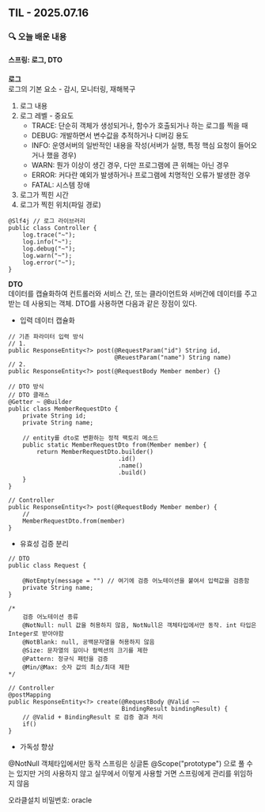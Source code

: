 ## TIL - 2025.07.16

### 🔍 오늘 배운 내용

#### 스프링: 로그, DTO

**로그**   
로그의 기본 요소 - 감시, 모니터링, 재해복구   

1. 로그 내용
2. 로그 레벨 - 중요도
    - TRACE: 단순히 객체가 생성되거나, 함수가 호출되거나 하는 로그를 찍을 때
    - DEBUG: 개발하면서 변수값을 추적하거나 디버깅 용도
    - INFO: 운영서버의 일반적인 내용을 작성(서버가 실행, 특정 핵심 요청이 들어오거나 했을 경우)
    - WARN: 뭔가 이상이 생긴 경우, 다만 프로그램에 큰 위해는 아닌 경우
    - ERROR: 커다란 예외가 발생하거나 프로그램에 치명적인 오류가 발생한 경우
    - FATAL: 시스템 장애
3. 로그가 찍힌 시간
4. 로그가 찍힌 위치(파일 경로)
```
@Slf4j // 로그 라이브러리
public class Controller {
    log.trace("~");
    log.info("~");
    log.debug("~");
    log.warn("~");
    log.error("~");
}
```

**DTO**   
데이터를 캡슐화하여 컨트롤러와 서비스 간, 또는 클라이언트와 서버간에 데이터를 주고받는 데 사용되는 객체. DTO를 사용하면 다음과 같은 장점이 있다.   
- 입력 데이터 캡슐화
```
// 기존 파라미터 입력 방식
// 1.
public ResponseEntity<?> post(@RequestParam("id") String id,
                              @ReuestParam("name") String name)
// 2.
public ResponseEntity<?> post(@RequestBody Member member) {}

// DTO 방식
// DTO 클래스
@Getter ~ @Builder
public class MemberRequestDto {
    private String id;
    private String name;

    // entity를 dto로 변환하는 정적 팩토리 메소드
    public static MemberRequestDto from(Member member) {
        return MemberRequestDto.builder()
                               .id()
                               .name()
                               .build()
    }
}

// Controller
public ResponseEntity<?> post(@RequestBody Member member) {
    //
    MemberRequestDto.from(member)
}
```
- 유효성 검증 분리
```
// DTO 
public class Request {

    @NotEmpty(message = "") // 여기에 검증 어노테이션을 붙여서 입력값을 검증함
    private String name;
}

/* 
    검증 어노테이션 종류
    @NotNull: null 값을 허용하지 않음, NotNull은 객체타입에서만 동작. int 타입은 Integer로 받아야함
    @NotBlank: null, 공백문자열을 허용하지 않음
    @Size: 문자열의 길이나 컬렉션의 크기를 제한
    @Pattern: 정규식 패턴을 검증
    @Min/@Max: 숫자 값의 최소/최대 제한
*/

// Controller
@postMapping
public ResponseEntity<?> create(@RequestBody @Valid ~~
                                BindingResult bindingResult) {
    // @Valid + BindingResult 로 검증 결과 처리
    if()
}
```
- 가독성 향상


@NotNull 객체타입에서만 동작
스프링은 싱글톤
@Scope("prototype") 으로 풀 수는 있지만 
거의 사용하지 않고 실무에서 이렇게 사용할 거면 
스프링에게 관리를 위임하지 않음

오라클설치
비밀번호: oracle